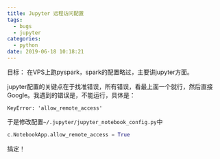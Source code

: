 ```yaml
---
title: Jupyter 远程访问配置
tags:
  - bugs
  - jupyter
categories:
  - python
date: 2019-06-18 10:18:21
---
```


目标：
在VPS上跑pyspark，spark的配置略过，主要讲jupyter方面。

jupyter配置的关键点在于找准错误，所有错误，看最上面一个就行，然后直接Google。我遇到的错误是，不能运行，具体是：

```
KeyError: 'allow_remote_access'
```

于是修改配置`~/.jupyter/jupyter_notebook_config.py`中

```python
c.NotebookApp.allow_remote_access = True
```

搞定！
